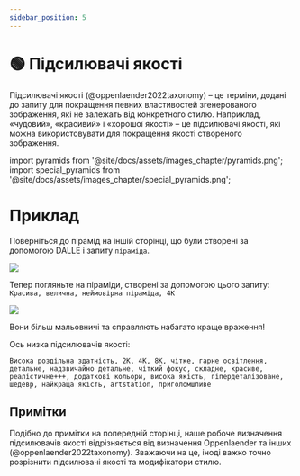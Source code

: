 ```yaml
---
sidebar_position: 5
---
```


# 🟢 Підсилювачі якості

Підсилювачі якості (@oppenlaender2022taxonomy) – це терміни, додані до запиту для покращення певних властивостей згенерованого зображення, які не залежать від конкретного стилю. Наприклад, «чудовий», «красивий» і «хорошої якості» – це підсилювачі якості, які можна використовувати для покращення якості створеного зображення.

import pyramids from '@site/docs/assets/images_chapter/pyramids.png';
import special_pyramids from '@site/docs/assets/images_chapter/special_pyramids.png';

# Приклад

Поверніться до пірамід на іншій сторінці, що були створені за допомогою DALLE і запиту `піраміда`.

<div style={{textAlign: 'center'}}>
  <img src={pyramids} style={{width: "750px"}} />
</div>

Тепер погляньте на піраміди, створені за допомогою цього запиту: `Красива, велична, неймовірна піраміда, 4K`

<div style={{textAlign: 'center'}}>
  <img src={special_pyramids} style={{width: "750px"}} />
</div>

Вони більш мальовничі та справляють набагато краще враження!

Ось низка підсилювачів якості:
```text
Висока роздільна здатність, 2K, 4K, 8K, чітке, гарне освітлення, детальне, надзвичайно детальне, чіткий фокус, складне, красиве, реалістичне+++, додаткові кольори, висока якість, гіпердеталізоване, шедевр, найкраща якість, artstation, приголомшливе
```

## Примітки

Подібно до примітки на попередній сторінці, наше робоче визначення підсилювачів якості відрізняється від визначення Oppenlaender та інших (@oppenlaender2022taxonomy). Зважаючи на це, іноді важко точно розрізнити підсилювачі якості та модифікатори стилю.
